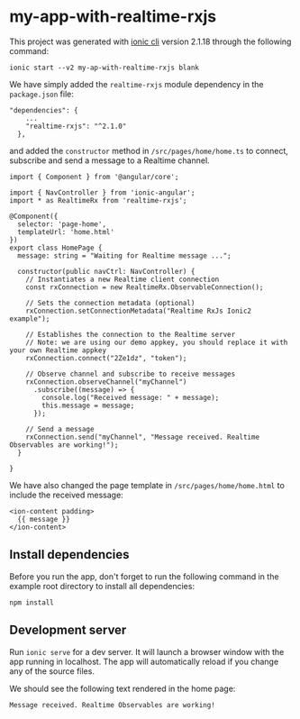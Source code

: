 # my-app-with-realtime-rxjs

This project was generated with [ionic cli](https://ionicframework.com/getting-started/) version 2.1.18 through the following command:

```
ionic start --v2 my-ap-with-realtime-rxjs blank
```

We have simply added the `realtime-rxjs` module dependency in the `package.json` file:

```
"dependencies": {
    ...
    "realtime-rxjs": "^2.1.0"
  },
```

and added the `constructor` method in `/src/pages/home/home.ts` to connect, subscribe and send a message to a Realtime channel.

```
import { Component } from '@angular/core';

import { NavController } from 'ionic-angular';
import * as RealtimeRx from 'realtime-rxjs';

@Component({
  selector: 'page-home',
  templateUrl: 'home.html'
})
export class HomePage {
  message: string = "Waiting for Realtime message ...";

  constructor(public navCtrl: NavController) {
    // Instantiates a new Realtime client connection
    const rxConnection = new RealtimeRx.ObservableConnection();

    // Sets the connection metadata (optional)
    rxConnection.setConnectionMetadata("Realtime RxJs Ionic2 example");

    // Establishes the connection to the Realtime server
    // Note: we are using our demo appkey, you should replace it with your own Realtime appkey
    rxConnection.connect("2Ze1dz", "token");

    // Observe channel and subscribe to receive messages
    rxConnection.observeChannel("myChannel")
      .subscribe((message) => {
        console.log("Received message: " + message);
        this.message = message;
      });

    // Send a message
    rxConnection.send("myChannel", "Message received. Realtime Observables are working!");
  }

}
```

We have also changed the page template in `/src/pages/home/home.html` to include the received message:

```
<ion-content padding>
  {{ message }}
</ion-content>
```

## Install dependencies
Before you run the app, don't forget to run the following command in the example root directory to install all dependencies:

```
npm install
```

## Development server
Run `ionic serve` for a dev server. It will launch a browser window with the app running in localhost. The app will automatically reload if you change any of the source files.

We should see the following text rendered in the home page:

```
Message received. Realtime Observables are working!
```

